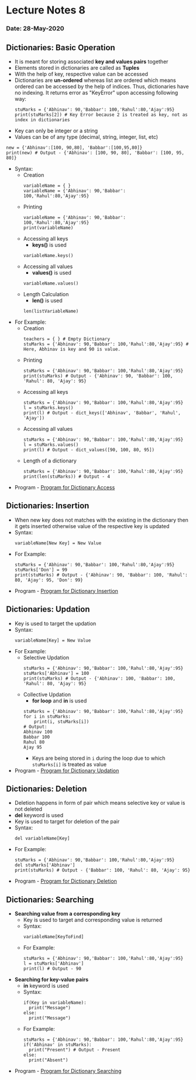 # Lecture Notes 8
### Date: 28-May-2020

## Dictionaries: Basic Operation
* It is meant for storing associated __key and values pairs__ together
* Elements stored in dictionaries are called as __Tuples__
* With the help of key, respective value can be accessed
* Dictionaries are __un-ordered__ whereas list are ordered which means ordered can be accessed by the help of indices. Thus, dictionaries have no indexing. It returns error as "KeyError" upon accessing following way:
  ```
  stuMarks = {'Abhinav': 90,'Babbar': 100,'Rahul':80,'Ajay':95}
  print(stuMarks[2]) # Key Error because 2 is treated as key, not as index in dictionaries
  ```
* Key can only be integer or a string
* Values can be of any type (decimal, string, integer, list, etc)
```
new = {'Abhinav':[100, 90,80], 'Babbar':[100,95,80]}
print(new) # Output - {'Abhinav': [100, 90, 80], 'Babbar': [100, 95, 80]}
```
* Syntax:
  * Creation
    ```
    variableName = { }
    variableName = {'Abhinav': 90,'Babbar': 100,'Rahul':80,'Ajay':95}
    ```
  * Printing
    ```
    variableName = {'Abhinav': 90,'Babbar': 100,'Rahul':80,'Ajay':95}
    print(variableName)
    ```
  * Accessing all keys
    * __keys()__ is used
    ```
    variableName.keys()
    ```
  * Accessing all values
    * __values()__ is used
    ```
    variableName.values()
    ```
  * Length Calculation
    * __len()__ is used  
    ```
    len(listVariableName)
    ``` 
* For Example:
  * Creation
    ```
    teachers = { } # Empty Dictionary
    stuMarks = {'Abhinav': 90,'Babbar': 100,'Rahul':80,'Ajay':95} # Here, Abhinav is key and 90 is value.
    ```
  * Printing
    ```
    stuMarks = {'Abhinav': 90,'Babbar': 100,'Rahul':80,'Ajay':95}
    print(stuMarks) # Output - {'Abhinav': 90, 'Babbar': 100, 'Rahul': 80, 'Ajay': 95}
    ```
  * Accessing all keys
    ```
    stuMarks = {'Abhinav': 90,'Babbar': 100,'Rahul':80,'Ajay':95}
    l = stuMarks.keys()
    print(l) # Output - dict_keys(['Abhinav', 'Babbar', 'Rahul', 'Ajay'])
    ```
  * Accessing all values
    ```
    stuMarks = {'Abhinav': 90,'Babbar': 100,'Rahul':80,'Ajay':95}
    l = stuMarks.values()
    print(l) # Output - dict_values([90, 100, 80, 95])
    ```
  * Length of a dictionary
    ```
    stuMarks = {'Abhinav': 90,'Babbar': 100,'Rahul':80,'Ajay':95}
    print(len(stuMarks)) # Output - 4
    ```
* Program - [Program for Dictionary Access](https://github.com/abhinavg916/ytcodehelp-python/blob/master/Lectures/Lecture8/DictionaryAccess.py)

## Dictionaries: Insertion
* When new key does not matches with the existing in the dictionary then it gets inserted otherwise value of the respective key is updated
* Syntax:
  ```
  variableName[New Key] = New Value
  ```
* For Example:
  ```
  stuMarks = {'Abhinav': 90,'Babbar': 100,'Rahul':80,'Ajay':95}
  stuMarks['Don'] = 99
  print(stuMarks) # Output - {'Abhinav': 90, 'Babbar': 100, 'Rahul': 80, 'Ajay': 95, 'Don': 99}
  ```
* Program - [Program for Dictionary Insertion](https://github.com/abhinavg916/ytcodehelp-python/blob/master/Lectures/Lecture8/DictionaryInsertion.py)

## Dictionaries: Updation
* Key is used to target the updation
* Syntax:
  ```
  variableName[Key] = New Value
  ```
* For Example:
  * Selective Updation
    ```
    stuMarks = {'Abhinav': 90,'Babbar': 100,'Rahul':80,'Ajay':95}
    stuMarks['Abhinav'] = 100
    print(stuMarks) # Output - {'Abhinav': 100, 'Babbar': 100, 'Rahul': 80, 'Ajay': 95}
    ```
  * Collective Updation
    * __for loop__ and __in__ is used 
    ```
    stuMarks = {'Abhinav': 90,'Babbar': 100,'Rahul':80,'Ajay':95}
    for i in stuMarks:
        print(i, stuMarks[i])
    # Output:
    Abhinav 100
    Babbar 100
    Rahul 80
    Ajay 95
    ```
    * Keys are being stored in `i` during the loop due to which `stuMarks[i]` is treated as value
* Program - [Program for Dictionary Updation](https://github.com/abhinavg916/ytcodehelp-python/blob/master/Lectures/Lecture8/DictionaryUpdation.py)

## Dictionaries: Deletion
* Deletion happens in form of pair which means selective key or value is not deleted
* __del__ keyword is used
* Key is used to target for deletion of the pair
* Syntax:
  ```
  del variableName[Key]
  ```
* For Example:
  ```
  stuMarks = {'Abhinav': 90,'Babbar': 100,'Rahul':80,'Ajay':95}
  del stuMarks['Abhinav']
  print(stuMarks) # Output - {'Babbar': 100, 'Rahul': 80, 'Ajay': 95}
  ```
* Program - [Program for Dictionary Deletion](https://github.com/abhinavg916/ytcodehelp-python/blob/master/Lectures/Lecture8/DictionaryDeletion.py)

## Dictionaries: Searching
* __Searching value from a corresponding key__
  * Key is used to target and corresponding value is returned
  * Syntax:
    ```
    variableName[KeyToFind]
    ```
  * For Example:
    ```
    stuMarks = {'Abhinav': 90,'Babbar': 100,'Rahul':80,'Ajay':95}
    l = stuMarks['Abhinav']
    print(l) # Output - 90
    ```
* __Searching for key-value pairs__
  * __in__ keyword is used
  * Syntax:
    ```
    if(Key in variableName):
      print("Message")
    else:
      print("Message")
    ```
  * For Example:
    ```
    stuMarks = {'Abhinav': 90,'Babbar': 100,'Rahul':80,'Ajay':95}
    if('Abhinav' in stuMarks):
      print("Present") # Output - Present
    else:
      print("Absent")
    ```
* Program - [Program for Dictionary Searching](https://github.com/abhinavg916/ytcodehelp-python/blob/master/Lectures/Lecture8/DictionarySearch.py)
